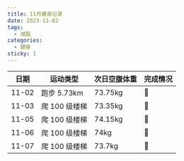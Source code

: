 ```yaml
---
title: 11月健身记录
date: 2023-11-02
tags:
  - 减脂
categories:
  - 健身
sticky: 1
---
```


| 日期  | 运动类型      | 次日空腹体重 | 完成情况 |
| ----- | ------------- | ------------ | -------- |
| 11-02 | 跑步 5.73km   | 73.75kg      | :100:    |
| 11-03 | 爬 100 级楼梯 | 73.35kg      | :100:    |
| 11-05 | 爬 100 级楼梯 | 74.15kg      | :100:    |
| 11-06 | 爬 100 级楼梯 | 74kg         | :100:    |
| 11-07 | 爬 100 级楼梯 | 73.7kg       | :100:    |
